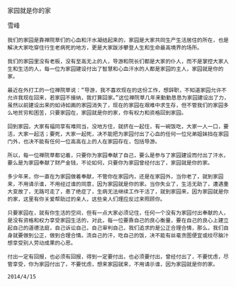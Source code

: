 家园就是你的家

雪峰


    我们的家园是靠禅院草们的心血和汗水凝结起来的，家园是大家共同生产生活居住的所在，也是解决大家吃穿住行生老病死的地方，更是大家跋涉攀登人生和生命最高境界的场所。

    我们的家园里没有老板，没有至高无上的人，导游和院长们都是大家的仆人，而不是掌控大家人生和生活的人，每一位为家园建设付出了智慧和心血汗水的人都是家园的主人，家园就是你的家。

    最近在外打工的一位禅院草说：“导游，我不喜欢现在的这份工作，想辞职，不知道家园允许不允许我现在回来，若家园不接纳，我打算回家。”这位禅院草几年来勤勤恳恳为家园建设出了力，虽然以前建设出来的如诗如画的家园消失了，现在的家园在艰难中求生存，但不管我们的家园多么地贫穷和困苦，只要家园在，家园就是你的家，你有权力和资格回到家园。

    回到家园，大家有福同享有难同当，没地方住，就挤在一起住，有一碗饭吃，大家一人一口，要活，大家一起活；要死，大家一起死，决不能把为家园付出了心血的任何一位兄弟姐妹挡在家园门外，也决不能有任何一位高高在上的人在家园存在，包括导游。

    所以，每一位禅院草都记着，只要你为家园奉献了自己，要么是参与了家园建设而付出了汗水，要么是为家园奉献了财产金钱，不论如何，只要你为家园曾经付出了，家园就是你的家。

    多少年来，你一直在为家园做着奉献，不管你在家园内，还是在家园外，当你老了，就到家园来，不用请示谁，不用经过谁的同意，因为家园就是你的家。当你失业了，生活无助了，遭遇重大变故了，无路可走了，患了绝症了，生病无法继续工作干活了，就到家园来，因为家园就是你的家，这里有你关爱帮助过的亲人，这些亲人们理应反过来照顾你。

    只要家园在，就有你生活的空间，但有一点大家必须记住，任何一个没有为家园付出奉献的人，是没有资格和权力享受家园生活的，对此，每一位要靠自己的良心衡量，要在自己的良心上建立起自己的道德法庭，自己诉讼自己，自己审判自己，我们追求的是公正合理合情，那么，我们自身就要做到公正，做到合理合情。流自己的汗，吃自己的饭，决不能有丝毫贪图便宜或绞尽脑汁想享受别人劳动成果的心思。

    付出一定有回报，也必须有回报，得到一定要付出，也必须要付出，曾经付出了，不要忧虑，尽管享受，你为家园付出了，不要忧虑，想来家园就来，不用请示谁，因为家园就是你的家。

    2014/4/15



